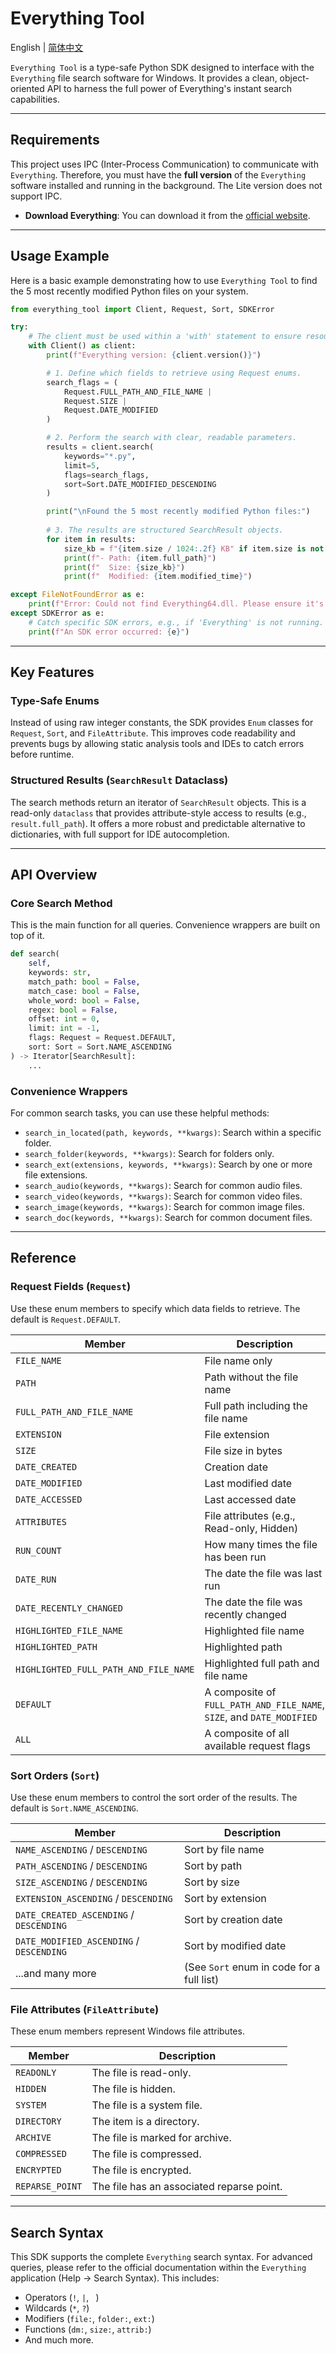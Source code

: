 # Everything Tool

English | [简体中文](https://github.com/obgnail/everything_tool/blob/master/README.zh-CN.md)

`Everything Tool` is a type-safe Python SDK designed to interface with the `Everything` file search software for Windows. It provides a clean, object-oriented API to harness the full power of Everything's instant search capabilities.

---

## Requirements

This project uses IPC (Inter-Process Communication) to communicate with `Everything`. Therefore, you must have the **full version** of the `Everything` software installed and running in the background. The Lite version does not support IPC.

- **Download Everything**: You can download it from the [official website](https://www.voidtools.com/en-us/downloads/).

---

## Usage Example

Here is a basic example demonstrating how to use `Everything Tool` to find the 5 most recently modified Python files on your system.

```python
from everything_tool import Client, Request, Sort, SDKError

try:
    # The client must be used within a 'with' statement to ensure resources are managed correctly.
    with Client() as client:
        print(f"Everything version: {client.version()}")

        # 1. Define which fields to retrieve using Request enums.
        search_flags = (
            Request.FULL_PATH_AND_FILE_NAME | 
            Request.SIZE | 
            Request.DATE_MODIFIED
        )

        # 2. Perform the search with clear, readable parameters.
        results = client.search(
            keywords="*.py", 
            limit=5, 
            flags=search_flags, 
            sort=Sort.DATE_MODIFIED_DESCENDING
        )

        print("\nFound the 5 most recently modified Python files:")
        
        # 3. The results are structured SearchResult objects.
        for item in results:
            size_kb = f"{item.size / 1024:.2f} KB" if item.size is not None else "N/A"
            print(f"- Path: {item.full_path}")
            print(f"  Size: {size_kb}")
            print(f"  Modified: {item.modified_time}")

except FileNotFoundError as e:
    print(f"Error: Could not find Everything64.dll. Please ensure it's in the correct path.\n{e}")
except SDKError as e:
    # Catch specific SDK errors, e.g., if 'Everything' is not running.
    print(f"An SDK error occurred: {e}")
```

---

## Key Features

### Type-Safe Enums
Instead of using raw integer constants, the SDK provides `Enum` classes for `Request`, `Sort`, and `FileAttribute`. This improves code readability and prevents bugs by allowing static analysis tools and IDEs to catch errors before runtime.

### Structured Results (`SearchResult` Dataclass)
The search methods return an iterator of `SearchResult` objects. This is a read-only `dataclass` that provides attribute-style access to results (e.g., `result.full_path`). It offers a more robust and predictable alternative to dictionaries, with full support for IDE autocompletion.

---

## API Overview

### Core Search Method
This is the main function for all queries. Convenience wrappers are built on top of it.

```python
def search(
    self,
    keywords: str,
    match_path: bool = False,
    match_case: bool = False,
    whole_word: bool = False,
    regex: bool = False,
    offset: int = 0,
    limit: int = -1,
    flags: Request = Request.DEFAULT,
    sort: Sort = Sort.NAME_ASCENDING
) -> Iterator[SearchResult]:
    ...
```

### Convenience Wrappers
For common search tasks, you can use these helpful methods:
- `search_in_located(path, keywords, **kwargs)`: Search within a specific folder.
- `search_folder(keywords, **kwargs)`: Search for folders only.
- `search_ext(extensions, keywords, **kwargs)`: Search by one or more file extensions.
- `search_audio(keywords, **kwargs)`: Search for common audio files.
- `search_video(keywords, **kwargs)`: Search for common video files.
- `search_image(keywords, **kwargs)`: Search for common image files.
- `search_doc(keywords, **kwargs)`: Search for common document files.

---

## Reference

### Request Fields (`Request`)
Use these enum members to specify which data fields to retrieve. The default is `Request.DEFAULT`.

| Member                                | Description                                      |
| ------------------------------------- | ------------------------------------------------ |
| `FILE_NAME`                           | File name only                                   |
| `PATH`                                | Path without the file name                       |
| `FULL_PATH_AND_FILE_NAME`             | Full path including the file name                |
| `EXTENSION`                           | File extension                                   |
| `SIZE`                                | File size in bytes                               |
| `DATE_CREATED`                        | Creation date                                    |
| `DATE_MODIFIED`                       | Last modified date                               |
| `DATE_ACCESSED`                       | Last accessed date                               |
| `ATTRIBUTES`                          | File attributes (e.g., Read-only, Hidden)        |
| `RUN_COUNT`                           | How many times the file has been run             |
| `DATE_RUN`                            | The date the file was last run                   |
| `DATE_RECENTLY_CHANGED`               | The date the file was recently changed           |
| `HIGHLIGHTED_FILE_NAME`               | Highlighted file name                            |
| `HIGHLIGHTED_PATH`                    | Highlighted path                                 |
| `HIGHLIGHTED_FULL_PATH_AND_FILE_NAME` | Highlighted full path and file name              |
| `DEFAULT`                             | A composite of `FULL_PATH_AND_FILE_NAME`, `SIZE`, and `DATE_MODIFIED` |
| `ALL`                                 | A composite of all available request flags       |

### Sort Orders (`Sort`)
Use these enum members to control the sort order of the results. The default is `Sort.NAME_ASCENDING`.

| Member                        | Description                   |
| ----------------------------- | ----------------------------- |
| `NAME_ASCENDING` / `DESCENDING` | Sort by file name             |
| `PATH_ASCENDING` / `DESCENDING` | Sort by path                  |
| `SIZE_ASCENDING` / `DESCENDING` | Sort by size                  |
| `EXTENSION_ASCENDING` / `DESCENDING` | Sort by extension             |
| `DATE_CREATED_ASCENDING` / `DESCENDING` | Sort by creation date         |
| `DATE_MODIFIED_ASCENDING` / `DESCENDING` | Sort by modified date         |
| ...and many more              | (See `Sort` enum in code for a full list) |

### File Attributes (`FileAttribute`)
These enum members represent Windows file attributes.

| Member                  | Description                               |
| ----------------------- | ----------------------------------------- |
| `READONLY`              | The file is read-only.                    |
| `HIDDEN`                | The file is hidden.                       |
| `SYSTEM`                | The file is a system file.                |
| `DIRECTORY`             | The item is a directory.                  |
| `ARCHIVE`               | The file is marked for archive.           |
| `COMPRESSED`            | The file is compressed.                   |
| `ENCRYPTED`             | The file is encrypted.                    |
| `REPARSE_POINT`         | The file has an associated reparse point. |

---

## Search Syntax

This SDK supports the complete `Everything` search syntax. For advanced queries, please refer to the official documentation within the `Everything` application (Help -> Search Syntax). This includes:
- Operators (`!`, `|`, ` `)
- Wildcards (`*`, `?`)
- Modifiers (`file:`, `folder:`, `ext:`)
- Functions (`dm:`, `size:`, `attrib:`)
- And much more.
